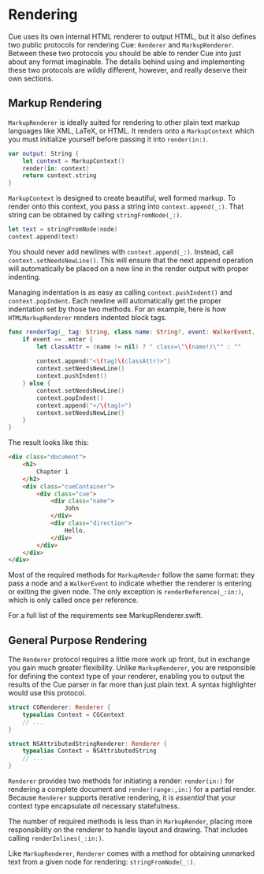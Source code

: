 # Rendering
Cue uses its own internal HTML renderer to output HTML, but it also defines two public protocols for rendering Cue: `Renderer` and `MarkupRenderer`. Between these two protocols you should be able to render Cue into just about any format imaginable. The details behind using and implementing these two protocols are wildly different, however, and really deserve their own sections.

## Markup Rendering
`MarkupRenderer` is ideally suited for rendering to other plain text markup languages like XML, LaTeX, or HTML. It renders onto a `MarkupContext` which you must initialize yourself before passing it into `render(in:)`. 

```swift
var output: String {
    let context = MarkupContext()
    render(in: context)
    return context.string
}
```

`MarkupContext` is designed to create beautiful, well formed markup. To render onto this context, you pass a string into `context.append(_:)`. That string can be obtained by calling `stringFromNode(_:)`. 

```swift
let text = stringFromNode(node)
context.append(text)
```

You should never add newlines with `context.append(_:)`. Instead, call `context.setNeedsNewLine()`. This will ensure that the next append operation will automatically be placed on a new line in the render output with proper indenting. 

Managing indentation is as easy as calling `context.pushIndent()` and `context.popIndent`. Each newline will automatically get the proper indentation set by those two methods. For an example, here is how `HTMLMarkupRenderer` renders  indented block tags.

```swift
func renderTag(_ tag: String, class name: String?, event: WalkerEvent, context: MarkupContext) {
    if event == .enter {
        let classAttr = (name != nil) ? " class=\"\(name!)\"" : ""
        
        context.append("<\(tag)\(classAttr)>")
        context.setNeedsNewLine()
        context.pushIndent()
    } else {
        context.setNeedsNewLine()
        context.popIndent()
        context.append("</\(tag)>")
        context.setNeedsNewLine()
    }
}
```

The result looks like this:

```html
<div class="document">
    <h2>
        Chapter 1
    </h2>
    <div class="cueContainer">
        <div class="cue">
            <div class="name">
                John
            </div>
            <div class="direction">
                Hello.
            </div>
        </div>
    </div>
</div>
```

Most of the required methods for `MarkupRender` follow the same format: they pass a node and a `WalkerEvent` to indicate whether the renderer is entering or exiting the given node. The only exception is `renderReference(_:in:)`, which is only called once per reference.

For a full list of the requirements see MarkupRenderer.swift. 

## General Purpose Rendering
The `Renderer` protocol requires a little more work up front, but in exchange you gain much greater flexibility. Unlike `MarkupRenderer`, you are responsible for defining the context type of your renderer, enabling you to output the results of the Cue parser in far more than just plain text. A syntax highlighter would use this protocol.

```swift
struct CGRenderer: Renderer {
    typealias Context = CGContext
    // ...
}

struct NSAttributedStringRenderer: Renderer {
    typealias Context = NSAttributedString
    // ...
}
```

`Renderer` provides two methods for initiating a render: `render(in:)` for rendering a complete document and `render(range:,in:)` for a partial render. Because `Renderer` supports iterative rendering, it is *essential* that your context type encapsulate *all* necessary statefulness.

The number of required methods is less than in `MarkupRender`, placing more responsibility on the renderer to handle layout and drawing. That includes calling `renderInlines(_:in:)`.

Like `MarkupRenderer`, `Renderer` comes with a method for obtaining unmarked text from a given node for rendering: `stringFromNode(_:)`.